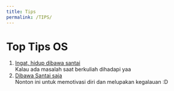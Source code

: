```yaml
---
title: Tips
permalink: /TIPS/
---
```


# Top Tips OS

1. [Ingat, hidup dibawa santai](https://www.youtube.com/watch?v=ad8COEZl3_o&ab_channel=Natal%C3%ADcioFreitas)<br>
Kalau ada masalah saat berkuliah dihadapi yaa
2. [Dibawa Santai saja](https://www.youtube.com/watch?v=cErgMJSgpv0&ab_channel=the_miracle_aligner)<br>
Nonton ini untuk memotivasi diri dan melupakan kegalauan :D
